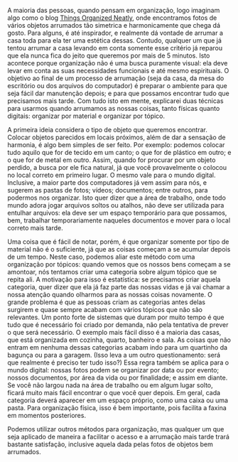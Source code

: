 A maioria das pessoas, quando pensam em organização, logo imaginam algo como o blog [Things Organized Neatly](http://thingsorganizedneatly.tumblr.com/), onde encontramos fotos de vários objetos arrumados tão simetrica e harmonicamente que chega dá gosto. Para alguns, é até inspirador, e realmente dá vontade de arrumar a casa toda para ela ter uma estética dessas. Contudo, qualquer um que já tentou arrumar a casa levando em conta somente esse critério já reparou que ela nunca fica do jeito que queremos por mais de 5 minutos. Isto acontece porque organização não é uma busca puramente visual: ela deve levar em conta as suas necessidades funcionais e até mesmo espirituais. O objetivo ao final de um processo de arrumação (seja da casa, da mesa do escritório ou dos arquivos do computador) é preparar o ambiente para que seja fácil dar manutenção depois; e para que possamos encontrar tudo que precisamos mais tarde. Com tudo isto em mente, explicarei duas técnicas para usarmos quando arrumamos as nossas coisas, tanto físicas quanto digitais: organizar por material e organizar por tópico.

A primeira ideia considera o tipo de objeto que queremos encontrar. Colocar objetos parecidos em locais próximos, além de dar a sensação de harmonia, é algo bem simples de ser feito. Por exemplo: podemos colocar tudo aquilo que for de tecido em um canto; o que for de plástico em outro; e o que for de metal em outro. Assim, quando for procurar por um objeto perdido, a busca por ele fica natural, já que você provavelmente o colocou no local correto em primeiro lugar. O mesmo vale para o mundo digital. Inclusive, a maior parte dos computadores já vem assim para nós, e sugerem as pastas de fotos; vídeos; documentos; entre outros, para podermos nos organizar. Isto quer dizer que a área de trabalho, onde todo mundo adora jogar arquivos soltos ou atalhos, não deve ser utilizada para entulhar arquivos: ela deve ser um espaço temporário para que possamos, bem, trabalhar temporariamente naqueles documentos e mover para o local correto mais tarde.

Uma coisa que é fácil de notar, porém, é que organizar somente por tipo de material não é o suficiente, já que as coisas começam a se acumular depois de um tempo. Neste caso, podemos aliar este método com uma organização por tópicos: quando vemos que os nossos bens começam a se amontoar, nós tentamos criar uma categoria sobre algum tópico que se repita ali. A motivação para isso é estatística: se precisamos criar aquela categoria, quer dizer que ela já faz parte das nossas vidas e já vai chamar a nossa atenção quando olharmos para as nossas coisas novamente. O grande problema é que as pessoas criam as categorias antes delas surgirem e quase sempre acabam com vários tópicos que não são relevantes. Um ponto forte de sistemas que duram por muito tempo é que tudo que é necessário foi criado por demanda, não pela tentativa de prever o que será necessário. O exemplo mais fácil disso é a maioria das casas, que está organizada em cozinha, quarto, banheiro e sala. As coisas que não entram em nenhuma dessas categorias acabam indo para um quartinho da bagunça ou para a garagem. (Isso leva a um outro questionamento: será que realmente é preciso ter tudo isso?) Essa regra também se aplica para o mundo digital: nossas fotos podem se organizar por data ou por evento; nossos documentos, por área da vida ou por finalidade; e assim em diante. Se você não largou nada na área de trabalho ou em algum lugar solto, ficará muito mais fácil encontrar o que você quer depois. Em geral, cada categoria deverá aparecer em um espaço próprio, como uma caixa ou uma pasta. Para organização física, isso é bem importante, pois facilita a faxina em momentos posteriores.

Podemos utilizar outros métodos para organização, mas qualquer um que seja aplicado de maneira a facilitar o acesso e a arrumação mais tarde trará bastante satisfação, inclusive aquela dada pelas fotos de objetos bem arrumados.
